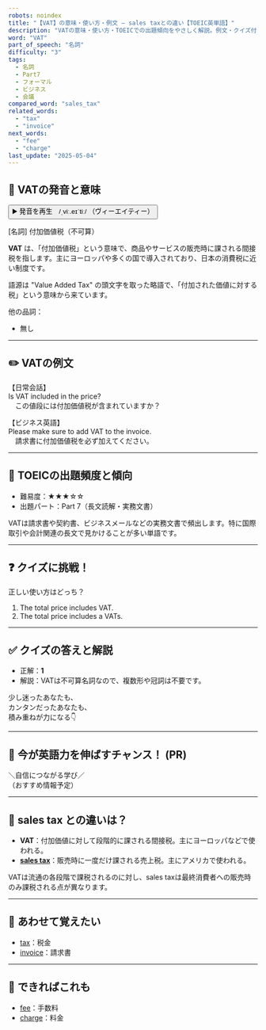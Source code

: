 ```yaml
---
robots: noindex
title: "【VAT】の意味・使い方・例文 ― sales taxとの違い【TOEIC英単語】"
description: "VATの意味・使い方・TOEICでの出題傾向をやさしく解説。例文・クイズ付きでsales taxとの違いもわかりやすく学べます。"
word: "VAT"
part_of_speech: "名詞"
difficulty: "3"
tags:
  - 名詞
  - Part7
  - フォーマル
  - ビジネス
  - 会議
compared_word: "sales_tax"
related_words:
  - "tax"
  - "invoice"
next_words:
  - "fee"
  - "charge"
last_update: "2025-05-04"
---
```


## 🔰 VATの発音と意味

<button class="play-audio" onclick="playTTS('VAT')">
  <span class="play-audio-main">
    ▶️ 発音を再生　/ˌviː.eɪˈtiː/
  </span>
  <span class="play-audio-sub">
    （ヴィーエイティー）
  </span>
</button>

[名詞] 付加価値税（不可算）

**VAT** は、「付加価値税」という意味で、商品やサービスの販売時に課される間接税を指します。主にヨーロッパや多くの国で導入されており、日本の消費税に近い制度です。

語源は "Value Added Tax" の頭文字を取った略語で、「付加された価値に対する税」という意味から来ています。

他の品詞：  
- 無し

---

## ✏️ VATの例文

【日常会話】  
Is VAT included in the price?  
　この値段には付加価値税が含まれていますか？

【ビジネス英語】  
Please make sure to add VAT to the invoice.  
　請求書に付加価値税を必ず加えてください。

---

## 🎯 TOEICの出題頻度と傾向

- 難易度：★★★☆☆
- 出題パート：Part 7（長文読解・実務文書）

VATは請求書や契約書、ビジネスメールなどの実務文書で頻出します。特に国際取引や会計関連の長文で見かけることが多い単語です。

---

## ❓ クイズに挑戦！

正しい使い方はどっち？

1. The total price includes VAT.  
2. The total price includes a VATs.

---

## ✅ クイズの答えと解説

- 正解：**1**
- 解説：VATは不可算名詞なので、複数形や冠詞は不要です。

少し迷ったあなたも、  
カンタンだったあなたも、  
積み重ねが力になる👇️

---

## 🚀 今が英語力を伸ばすチャンス！ (PR)

<div class="info-center">
＼自信につながる学び／<br>  
（おすすめ情報予定）
</div>

---

## 🤔  sales tax との違いは？

- **VAT**：付加価値に対して段階的に課される間接税。主にヨーロッパなどで使われる。
- **[sales tax](/word/sales_tax/)**：販売時に一度だけ課される売上税。主にアメリカで使われる。

VATは流通の各段階で課税されるのに対し、sales taxは最終消費者への販売時のみ課税される点が異なります。

---

## 🧩 あわせて覚えたい

- [tax](/word/tax/)：税金
- [invoice](/word/invoice/)：請求書

---

## 📖 できればこれも

- [fee](/word/fee/)：手数料
- [charge](/word/charge/)：料金

<!-- cvid: aid47_bid18 -->
